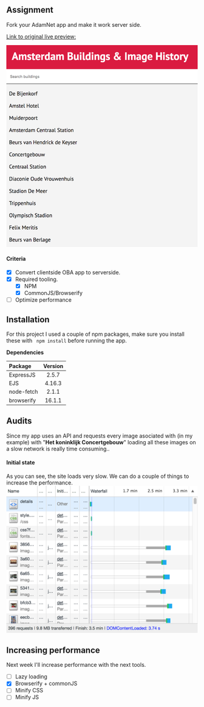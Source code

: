 ## Assignment
Fork your AdamNet app and make it work server side.

[Link to original live preview: ](https://oege.ie.hva.nl/~jansenj031/src/)

![](https://github.com/jajan20/performance-matters-server-side/blob/master/assets/preview_02.png)

#### Criteria
- [x] Convert clientside OBA app to serverside.
- [x] Required tooling.
	- [x] NPM
	- [x] CommonJS/Browserify
- [ ] Optimize performance

## Installation
For this project I used a couple of npm packages, make sure you install these with ``` npm install``` before running the app.


**Dependencies**

| Package          | Version  |
|:-------------| :-----:|
| ExpressJS | 2.5.7 |
| EJS      |   4.16.3 |
| node-fetch      |    2.1.1 |
| browserify      |    16.1.1 |

## Audits
Since my app uses an API and requests every image asociated with (in my example) with "**Het koninklijk Concertgebouw**" loading all these images on a slow network is really time consuming..

#### Initial state
As you can see, the site loads very slow. We can do a couple of things to increase the performance.
![](https://github.com/jajan20/performance-matters-server-side/blob/master/initialAudit.png)

## Increasing performance
Next week I'll increase performance with the next tools.

- [ ] Lazy loading
- [x] Browserify + commonJS
- [ ] Minify CSS
- [ ] Minify JS
